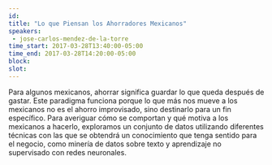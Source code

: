 ```yaml
---
id: 
title: "Lo que Piensan los Ahorradores Mexicanos"
speakers:
 - jose-carlos-mendez-de-la-torre
time_start: 2017-03-28T13:40:00-05:00
time_end: 2017-03-28T14:20:00-05:00
block: 
slot: 
---
```


Para algunos mexicanos, ahorrar significa guardar lo que queda después de gastar. Este paradigma funciona porque lo que más nos mueve a los mexicanos no es el ahorro improvisado, sino destinarlo para un fin específico. Para averiguar cómo se comportan y qué motiva a los mexicanos a hacerlo, exploramos un conjunto de datos utilizando diferentes técnicas con las que se obtendrá un conocimiento que tenga sentido para el negocio, como minería de datos sobre texto y aprendizaje no supervisado con redes neuronales.